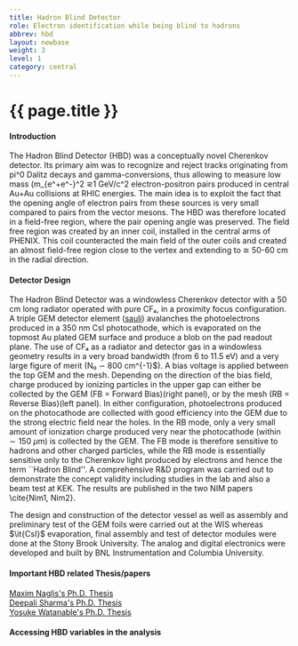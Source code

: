 ```yaml
---
title: Hadron Blind Detector
role: Electron identification while being blind to hadrons
abbrev: hbd
layout: newbase
weight: 3
level: 1
category: central
---
```

# {{ page.title }}

#### Introduction
The Hadron Blind Detector (HBD) was a conceptually novel Cherenkov
detector. Its primary aim was to recognize and reject tracks
originating from pi^0 Dalitz decays and gamma-conversions, thus
allowing to measure low mass (m_{e^+e^-}^2 &#8924;1 GeV/c^2
electron-positron pairs produced in central Au+Au collisions at RHIC
energies. The main idea is to exploit the fact that the opening angle
of electron pairs from these sources is very small compared to pairs
from the vector mesons. The HBD was therefore located in a field-free
region, where the pair opening angle was preserved. The field free
region was created by an inner coil, installed in the central arms of
PHENIX. This coil counteracted the main field of the outer coils and
created an almost field-free region close to the vertex and extending
to &#8773; 50-60 cm in the radial direction.

#### Detector Design
The Hadron Blind Detector was a windowless Cherenkov detector with a 50
cm long radiator operated with pure CF&#8324;, in a proximity focus
configuration. A triple GEM detector element ([sauli](https://www.sciencedirect.com/science/article/pii/S0168900296011722)) avalanches
the photoelectrons produced in a 350 nm CsI photocathode,
which is evaporated on the topmost Au plated GEM surface and
produce a blob on the pad readout plane. The use of CF&#8324; as a
radiator and detector gas in a windowless geometry results in a very
broad bandwidth (from 6 to 11.5 eV) and a very large figure of merit
(N&#8320; &#8765; 800 cm^{-1}$). A bias voltage is applied between the top
GEM and the mesh. Depending on the direction of the bias field, charge
produced by ionizing particles in the upper gap can either be
collected by the GEM (FB = Forward Bias)(right panel), or by the mesh
(RB = Reverse Bias)(left panel). In either configuration,
photoelectrons produced on the photocathode are collected with good 
efficiency into the GEM due to the strong electric field near the
holes. In the RB mode, only a very small amount of 
ionization charge produced very near the photocathode (within $\sim
150~\mu$m) is collected by the GEM. The FB mode is therefore sensitive
to hadrons and other charged particles, while the RB mode is
essentially sensitive only to the Cherenkov light produced by
electrons and hence the term ``Hadron Blind''. A comprehensive R\&D
program was carried out to demonstrate the concept validity including
studies in the lab and also a beam test at KEK. The results are
published in the two NIM papers \cite{Nim1, Nim2}.

The design and construction of the detector vessel as well as assembly
and preliminary test of the GEM foils were carried out at the WIS whereas
$\it{CsI}$ evaporation, final assembly and test of detector modules were
done at the Stony Brook University. The analog and digital electronics
were developed and built by BNL Instrumentation and Columbia University.

#### Important HBD related Thesis/papers
[Maxim Naglis's Ph.D. Thesis](https://www.phenix.bnl.gov/phenix/WWW/talk/archive/theses/2009/Naglis_Maxim-thesis.pdf)  
[Deepali Sharma's Ph.D. Thesis](https://www.phenix.bnl.gov/phenix/WWW/talk/archive/theses/2010/Sharma_Deepali-thesis.pdf)  
[Yosuke Watanable's Ph.D. Thesis](https://www.phenix.bnl.gov/phenix/WWW/talk/archive/theses/2014/Watanabe_Yosuke-phD_thesis_main.pdf)  

#### Accessing HBD variables in the analysis



